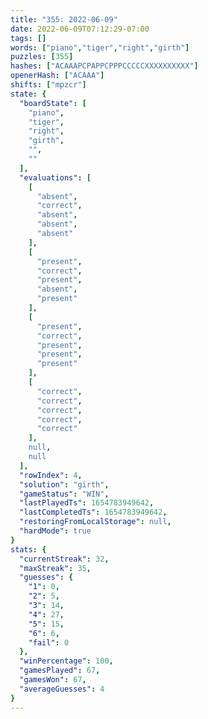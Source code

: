 ```yaml
---
title: "355: 2022-06-09"
date: 2022-06-09T07:12:29-07:00
tags: []
words: ["piano","tiger","right","girth"]
puzzles: [355]
hashes: ["ACAAAPCPAPPCPPPCCCCCXXXXXXXXXX"]
openerHash: ["ACAAA"]
shifts: ["mpzcr"]
state: {
  "boardState": [
    "piano",
    "tiger",
    "right",
    "girth",
    "",
    ""
  ],
  "evaluations": [
    [
      "absent",
      "correct",
      "absent",
      "absent",
      "absent"
    ],
    [
      "present",
      "correct",
      "present",
      "absent",
      "present"
    ],
    [
      "present",
      "correct",
      "present",
      "present",
      "present"
    ],
    [
      "correct",
      "correct",
      "correct",
      "correct",
      "correct"
    ],
    null,
    null
  ],
  "rowIndex": 4,
  "solution": "girth",
  "gameStatus": "WIN",
  "lastPlayedTs": 1654783949642,
  "lastCompletedTs": 1654783949642,
  "restoringFromLocalStorage": null,
  "hardMode": true
}
stats: {
  "currentStreak": 32,
  "maxStreak": 35,
  "guesses": {
    "1": 0,
    "2": 5,
    "3": 14,
    "4": 27,
    "5": 15,
    "6": 6,
    "fail": 0
  },
  "winPercentage": 100,
  "gamesPlayed": 67,
  "gamesWon": 67,
  "averageGuesses": 4
}
---
```


<!-- more -->
